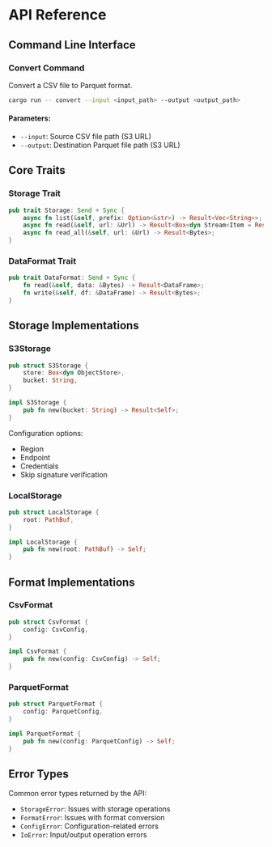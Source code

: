# API Reference

## Command Line Interface

### Convert Command

Convert a CSV file to Parquet format.

```bash
cargo run -- convert --input <input_path> --output <output_path>
```

#### Parameters:
- `--input`: Source CSV file path (S3 URL)
- `--output`: Destination Parquet file path (S3 URL)

## Core Traits

### Storage Trait

```rust
pub trait Storage: Send + Sync {
    async fn list(&self, prefix: Option<&str>) -> Result<Vec<String>>;
    async fn read(&self, url: &Url) -> Result<Box<dyn Stream<Item = Result<Bytes>>>>;
    async fn read_all(&self, url: &Url) -> Result<Bytes>;
}
```

### DataFormat Trait

```rust
pub trait DataFormat: Send + Sync {
    fn read(&self, data: &Bytes) -> Result<DataFrame>;
    fn write(&self, df: &DataFrame) -> Result<Bytes>;
}
```

## Storage Implementations

### S3Storage

```rust
pub struct S3Storage {
    store: Box<dyn ObjectStore>,
    bucket: String,
}

impl S3Storage {
    pub fn new(bucket: String) -> Result<Self>;
}
```

Configuration options:
- Region
- Endpoint
- Credentials
- Skip signature verification

### LocalStorage

```rust
pub struct LocalStorage {
    root: PathBuf,
}

impl LocalStorage {
    pub fn new(root: PathBuf) -> Self;
}
```

## Format Implementations

### CsvFormat

```rust
pub struct CsvFormat {
    config: CsvConfig,
}

impl CsvFormat {
    pub fn new(config: CsvConfig) -> Self;
}
```

### ParquetFormat

```rust
pub struct ParquetFormat {
    config: ParquetConfig,
}

impl ParquetFormat {
    pub fn new(config: ParquetConfig) -> Self;
}
```

## Error Types

Common error types returned by the API:
- `StorageError`: Issues with storage operations
- `FormatError`: Issues with format conversion
- `ConfigError`: Configuration-related errors
- `IoError`: Input/output operation errors

